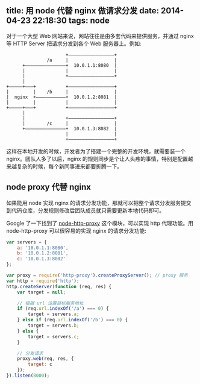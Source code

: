 title: 用 node 代替 nginx 做请求分发
date: 2014-04-23 22:18:30
tags: node
---

对于一个大型 Web 网站来说，网站往往是由多套代码来提供服务，并通过 nginx 等 HTTP Server 把请求分发到各个 Web 服务器上。例如:

```
                      +–––––––––––––––––+
               /a     |                 |
      +–––––––––––––––+  10.0.1.1:8080  |
      |               |                 |
      |               +–––––––––––––––––+
      |
+–––––+–––+           +–––––––––––––––––+
|         |    /b     |                 |
|  nginx  +–––––––––––+  10.0.1.2:8081  |
|         |           |                 |
+–––––+–––+           +–––––––––––––––––+
      |
      |               +–––––––––––––––––+
      |        /c     |                 |
      +–––––––––––––––+  10.0.1.3:8082  |
                      |                 |
                      +–––––––––––––––––+
```

这样在本地开发的时候，开发者为了搭建一个完整的开发环境，就需要装一个 nginx。团队人多了以后，nginx 的规则同步是个让人头疼的事情，特别是配置越来越复杂的时候，每个新同事进来都要折腾一下。

<!-- more -->

## node proxy 代替 nginx

如果能用 node 实现 nginx 的请求分发功能，那就可以把整个请求分发服务提交到代码仓库，分发规则修改后团队成员就只需要更新本地代码即可。

Google 了一下找到了 [node-http-proxy] 这个模块，可以实现 http 代理功能。用 node-http-proxy 可以很容易的实现 nginx 的请求分发功能:

```javascript
var servers = {
    a: '10.0.1.1:8080',
    b: '10.0.1.2:8081',
    c: '10.0.1.3:8082'
};

var proxy = require('http-proxy').createProxyServer(); // proxy 服务
var http = require('http');
http.createServer(function (req, res) {
    var target = null;

    // 根据 url 设置目标服务地址
    if (req.url.indexOf('/a') === 0) {
        target = servers.a;
    } else if (req.url.indexOf('/b') === 0) {
        target = servers.b;
    } else {
        target = servers.c;
    }

    // 分发请求
    proxy.web(req, res, {
        target: c
    });
}).listen(8000);
```

[node-http-proxy]: https://github.com/nodejitsu/node-http-proxy
